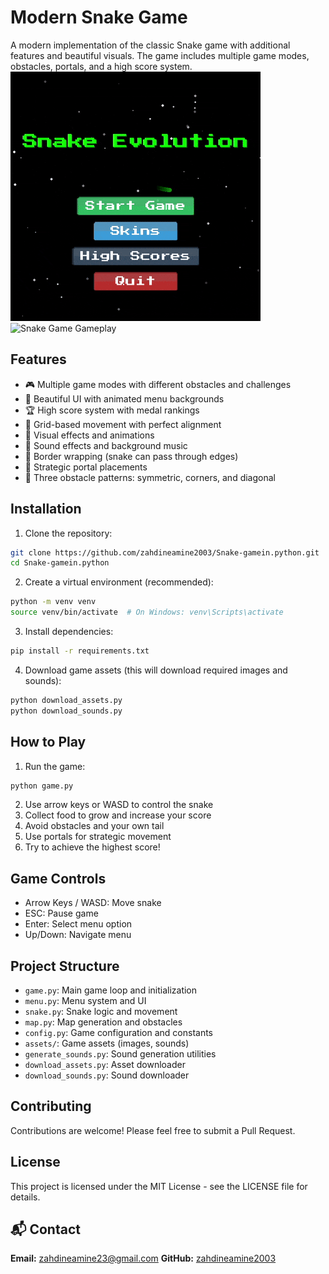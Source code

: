 # Modern Snake Game

A modern implementation of the classic Snake game with additional features and beautiful visuals. The game includes multiple game modes, obstacles, portals, and a high score system.
![Snake Game Navigation](snake_navig.gif)
![Snake Game Gameplay](snake_game.gif)

## Features

- 🎮 Multiple game modes with different obstacles and challenges
- 🎨 Beautiful UI with animated menu backgrounds
- 🏆 High score system with medal rankings
- 🎯 Grid-based movement with perfect alignment
- 🌈 Visual effects and animations
- 🎵 Sound effects and background music
- 🔄 Border wrapping (snake can pass through edges)
- 🎪 Strategic portal placements
- 🏁 Three obstacle patterns: symmetric, corners, and diagonal

## Installation

1. Clone the repository:
```bash
git clone https://github.com/zahdineamine2003/Snake-gamein.python.git
cd Snake-gamein.python
```

2. Create a virtual environment (recommended):
```bash
python -m venv venv
source venv/bin/activate  # On Windows: venv\Scripts\activate
```

3. Install dependencies:
```bash
pip install -r requirements.txt
```

4. Download game assets (this will download required images and sounds):
```bash
python download_assets.py
python download_sounds.py
```

## How to Play

1. Run the game:
```bash
python game.py
```

2. Use arrow keys or WASD to control the snake
3. Collect food to grow and increase your score
4. Avoid obstacles and your own tail
5. Use portals for strategic movement
6. Try to achieve the highest score!

## Game Controls

- Arrow Keys / WASD: Move snake
- ESC: Pause game
- Enter: Select menu option
- Up/Down: Navigate menu

## Project Structure

- `game.py`: Main game loop and initialization
- `menu.py`: Menu system and UI
- `snake.py`: Snake logic and movement
- `map.py`: Map generation and obstacles
- `config.py`: Game configuration and constants
- `assets/`: Game assets (images, sounds)
- `generate_sounds.py`: Sound generation utilities
- `download_assets.py`: Asset downloader
- `download_sounds.py`: Sound downloader

## Contributing

Contributions are welcome! Please feel free to submit a Pull Request.

## License

This project is licensed under the MIT License - see the LICENSE file for details.

## 📬 Contact

**Email:** [zahdineamine23@gmail.com](mailto:zahdineamine23@gmail.com)
**GitHub:** [zahdineamine2003](https://github.com/zahdineamine2003)

